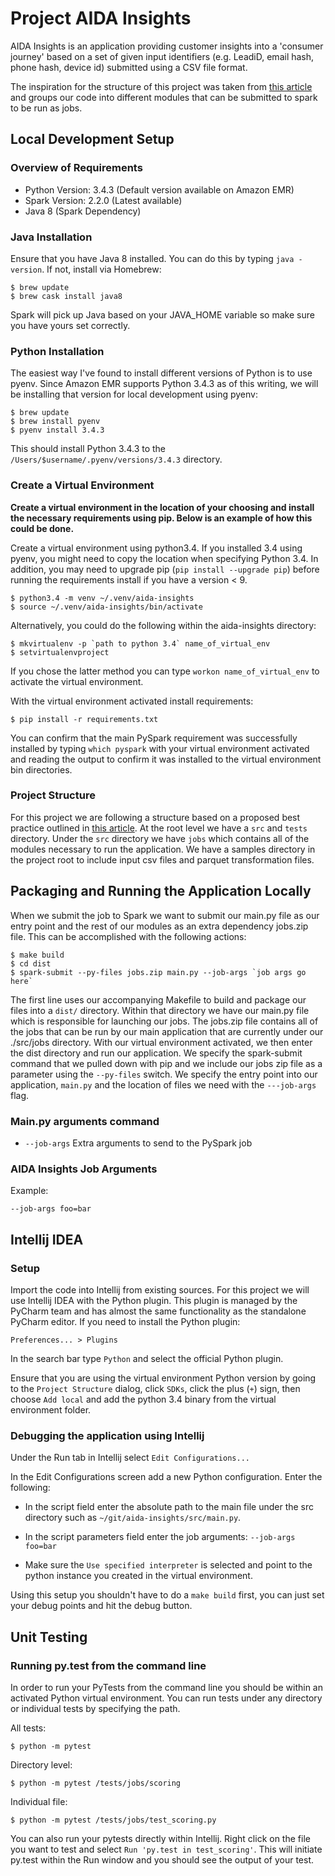 # Project AIDA Insights

AIDA Insights is an application providing customer insights into
a 'consumer journey' based on a set of given input identifiers
(e.g. LeadiD, email hash, phone hash, device id) submitted using a CSV
file format.

The inspiration for the structure of this project was taken from
[this article](https://developerzen.com/best-practices-writing-production-grade-pyspark-jobs-cb688ac4d20f)
and groups our code into different modules that can be submitted to spark
to be run as jobs.

## Local Development Setup

### Overview of Requirements

* Python Version: 3.4.3 (Default version available on Amazon EMR)
* Spark Version: 2.2.0 (Latest available)
* Java 8 (Spark Dependency)

### Java Installation

Ensure that you have Java 8 installed. You can do this by typing `java -version`.
If not, install via Homebrew:

    $ brew update
    $ brew cask install java8

Spark will pick up Java based on your JAVA_HOME variable so make sure you
have yours set correctly.

### Python Installation

The easiest way I've found to install different versions of Python is
to use pyenv. Since Amazon EMR supports Python 3.4.3 as of this writing,
we will be installing that version for local development using pyenv:

    $ brew update
    $ brew install pyenv
    $ pyenv install 3.4.3

This should install Python 3.4.3 to the `/Users/$username/.pyenv/versions/3.4.3`
directory.

### Create a Virtual Environment

**Create a virtual environment in the location of your choosing and install
the necessary requirements using pip. Below is an example of how this
could be done.**

Create a virtual environment using python3.4. If you installed 3.4 using
pyenv, you might need to copy the location when specifying Python 3.4. In
addition, you may need to upgrade pip (`pip install --upgrade pip`) before
running the requirements install if you have a version < 9.

    $ python3.4 -m venv ~/.venv/aida-insights
    $ source ~/.venv/aida-insights/bin/activate

Alternatively, you could do the following within the aida-insights directory:

    $ mkvirtualenv -p `path to python 3.4` name_of_virtual_env
    $ setvirtualenvproject

If you chose the latter method you can type `workon name_of_virtual_env`
to activate the virtual environment.

With the virtual environment activated install requirements:

    $ pip install -r requirements.txt

You can confirm that the main PySpark requirement was successfully installed
by typing `which pyspark` with your virtual environment activated and
reading the output to confirm it was installed to the virtual environment
bin directories.

### Project Structure

For this project we are following a structure based on a proposed best
practice outlined in [this article](https://developerzen.com/best-practices-writing-production-grade-pyspark-jobs-cb688ac4d20f).
At the root level we have a `src` and `tests` directory. Under the `src`
directory we have `jobs` which contains all of the modules necessary to
run the application. We have a samples directory in the project root to
include input csv files and parquet transformation files.

## Packaging and Running the Application Locally

When we submit the job to Spark we want to submit our main.py file as our
entry point and the rest of our modules as an extra dependency jobs.zip file.
This can be accomplished with the following actions:

    $ make build
    $ cd dist
    $ spark-submit --py-files jobs.zip main.py --job-args `job args go here`

The first line uses our accompanying Makefile to build and package our
files into a `dist/` directory. Within that directory we have our main.py file
which is responsible for launching our jobs. The jobs.zip file contains
all of the jobs that can be run by our main application that are currently under
our ./src/jobs directory. With our virtual environment activated, we then
enter the dist directory and run our application.
We specify the spark-submit command that we pulled down with pip and we include
our jobs zip file as a parameter using the `--py-files` switch. We specify
the entry point into our application, `main.py` and the location of files we need
with the `---job-args` flag.

### Main.py arguments command

* `--job-args` Extra arguments to send to the PySpark job

### AIDA Insights Job Arguments

Example:

    --job-args foo=bar

## Intellij IDEA

### Setup

Import the code into Intellij from existing sources. For this project
we will use Intellij IDEA with the Python plugin. This plugin is managed
by the PyCharm team and has almost the same functionality as the
standalone PyCharm editor. If you need to install the Python plugin:

    Preferences... > Plugins

In the search bar type `Python` and select the official Python plugin.

Ensure that you are using the virtual environment Python version by
going to the `Project Structure` dialog, click `SDKs`, click the plus (`+`) sign,
then choose `Add local` and add the python 3.4 binary from the virtual environment
folder.

### Debugging the application using Intellij

Under the Run tab in Intellij select `Edit Configurations...`

In the Edit Configurations screen add a new Python configuration. Enter the following:

* In the script field enter the absolute path to the main file under the
src directory such as `~/git/aida-insights/src/main.py`.

* In the script parameters field enter the job arguments: `--job-args foo=bar`

* Make sure the `Use specified interpreter` is selected and point to the
python instance you created in the virtual environment.

Using this setup you shouldn't have to do a `make build` first, you can
just set your debug points and hit the debug button.


## Unit Testing

### Running py.test from the command line

In order to run your PyTests from the command line you should be within
an activated Python virtual environment. You can run tests under any directory
or individual tests by specifying the path.

All tests:

    $ python -m pytest

Directory level:

    $ python -m pytest /tests/jobs/scoring

Individual file:

    $ python -m pytest /tests/jobs/test_scoring.py

You can also run your pytests directly within Intellij. Right click
on the file you want to test and select `Run 'py.test in test_scoring'`.
This will initiate py.test within the Run window and you should see the
output of your test.



